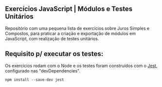 ## Exercícios JavaScript | Módulos e Testes Unitários

Repositório com uma pequena lista de exercícios sobre Juros Simples e Compostos, para praticar a criação e exportação de módulos em JavaScript, com realização de testes unitários.


## Requisito p/ executar os testes:

Os exercícios rodam com o Node e os testes foram construídos com o [Jest](https://jestjs.io/en/), configurado nas "devDependencies".

```
npm install --save-dev jest
```